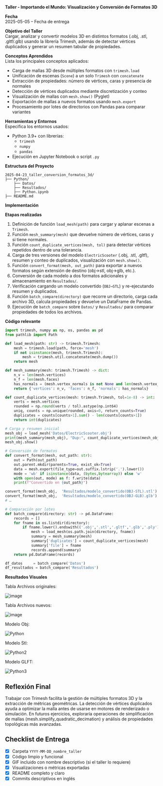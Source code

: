 **Taller - Importando el Mundo: Visualización y Conversión de Formatos 3D**

**Fecha**  
2025-05-05 – Fecha de entrega

**Objetivo del Taller**  
Cargar, analizar y convertir modelos 3D en distintos formatos (.obj, .stl, .gltf/.glb) usando la librería Trimesh, además de detectar vértices duplicados y generar un resumen tabular de propiedades.

**Conceptos Aprendidos**  
Lista los principales conceptos aplicados:

- Carga de mallas 3D desde múltiples formatos con `trimesh.load`  
- Unificación de escenas (`Scene`) a un solo `Trimesh` con `concatenate`  
- Extracción de propiedades: número de vértices, caras y presencia de normales  
- Detección de vértices duplicados mediante discretización y conteo  
- Visualización de mallas con `mesh.show()` (Pyglet)  
- Exportación de mallas a nuevos formatos usando `mesh.export`  
- Procesamiento por lotes de directorios con Pandas para comparar variantes  

**Herramientas y Entornos**  
Especifica los entornos usados:

- Python 3.9+ con librerías:  
  - `trimesh`  
  - `numpy`  
  - `pandas`  
- Ejecución en Jupyter Notebook o script `.py`

**Estructura del Proyecto**
```
2025-04-23_taller_conversion_formatos_3d/
├── Python/               
    ├── Datos/                 
    ├── Resultados/            
    ├── Python.ipynb
├── README.md
```
**Implementación**  

**Etapas realizadas**

1. Definición de función `load_mesh(path)` para cargar y aplanar escenas a `Trimesh`.  
2. Función `mesh_summary(mesh)` que devuelve número de vértices, caras y si tiene normales.  
3. Función `count_duplicate_vertices(mesh, tol)` para detectar vértices repetidos dentro de una tolerancia.  
4. Carga de tres versiones del modelo `ElectricScooter` (.obj, .stl, .gltf), resumen y conteo de duplicados, visualización con `mesh.show()`.  
5. Función `convert_format(mesh, out_path)` para exportar a nuevos formatos según extensión de destino (obj→stl, obj→glb, etc.).  
6. Conversión de cada modelo a dos formatos adicionales y almacenamiento en `Resultados/`.  
7. Verificación cargando un modelo convertido (`OBJ→STL`) y re-ejecutando resumen y duplicados.  
8. Función `batch_compare(directory)` que recorre un directorio, carga cada archivo 3D, calcula propiedades y devuelve un DataFrame de Pandas.  
9. Ejecución de `batch_compare` sobre `Datos/` y `Resultados/` para comparar propiedades de todos los archivos.

**Código relevante**
```python
import trimesh, numpy as np, os, pandas as pd
from pathlib import Path

def load_mesh(path: str) -> trimesh.Trimesh:
    mesh = trimesh.load(path, force='mesh')
    if not isinstance(mesh, trimesh.Trimesh):
        mesh = trimesh.util.concatenate(mesh.dump())
    return mesh

def mesh_summary(mesh: trimesh.Trimesh) -> dict:
    n_v = len(mesh.vertices)
    n_f = len(mesh.faces)
    has_normals = (mesh.vertex_normals is not None and len(mesh.vertex_normals)==n_v)
    return {'vertices': n_v, 'faces': n_f, 'normals': has_normals}

def count_duplicate_vertices(mesh: trimesh.Trimesh, tol=1e-8) -> int:
    verts = mesh.vertices
    rounded = np.round(verts / tol).astype(np.int64)
    uniq, counts = np.unique(rounded, axis=0, return_counts=True)
    duplicates = counts[counts>1].sum() - len(counts[counts>1])
    return int(duplicates)

# Carga y resumen inicial
mesh_obj = load_mesh('Datos/ElectricScooter.obj')
print(mesh_summary(mesh_obj), "Dup:", count_duplicate_vertices(mesh_obj))
mesh_obj.show()

# Conversión de formatos
def convert_format(mesh, out_path: str):
    out = Path(out_path)
    out.parent.mkdir(parents=True, exist_ok=True)
    data = mesh.export(file_type=out.suffix.lstrip('.').lower())
    mode = 'wb' if isinstance(data, (bytes,bytearray)) else 'w'
    with open(out, mode) as f: f.write(data)
    print(f"Convertido en {out_path}")

convert_format(mesh_obj,  'Resultados/modelo_convertido(OBJ-STL).stl')
convert_format(mesh_obj,  'Resultados/modelo_convertido(OBJ-GLB).glb')
# …

# Comparación por lotes
def batch_compare(directory: str) -> pd.DataFrame:
    records = []
    for fname in os.listdir(directory):
        if fname.lower().endswith(('.obj','.stl','.gltf','.glb','.ply')):
            mesh = load_mesh(os.path.join(directory, fname))
            summary = mesh_summary(mesh)
            summary['duplicates'] = count_duplicate_vertices(mesh)
            summary['file'] = fname
            records.append(summary)
    return pd.DataFrame(records)

df_datos     = batch_compare('Datos')
df_resultados = batch_compare('Resultados')
```

**Resultados Visuales**

Tabla Archivos originales:

![image](https://github.com/user-attachments/assets/ebc3a62d-a550-47bb-bfd3-4f7116069237)

Tabla Archivos nuevos:

![image](https://github.com/user-attachments/assets/2091c151-2694-4342-92dc-725135067071)

Modelo Obj:

![Python](https://github.com/user-attachments/assets/c8146e13-75a7-405d-aa0b-74ec93a8a850)

Modelo Stl:

![Python2](https://github.com/user-attachments/assets/88ae1bbd-1824-4c63-82c5-87f899c005eb)

Modelo GLFT:

![Python3](https://github.com/user-attachments/assets/55ee01ee-e603-4bd6-bbcd-6d2646592e7e)


## Reflexión Final

Trabajar con Trimesh facilita la gestión de múltiples formatos 3D y la extracción de métricas geométricas. La detección de vértices duplicados ayuda a optimizar la malla antes de usarse en motores de renderizado o simulación. En futuros ejercicios, exploraría operaciones de simplificación de mallas (mesh.simplify_quadratic_decimation) y análisis de propiedades topológicas más avanzadas.

## Checklist de Entrega

- [x] Carpeta `YYYY-MM-DD_nombre_taller`
- [x] Código limpio y funcional
- [x] GIF incluido con nombre descriptivo (si el taller lo requiere)
- [x] Visualizaciones o métricas exportadas
- [x] README completo y claro
- [x] Commits descriptivos en inglés
